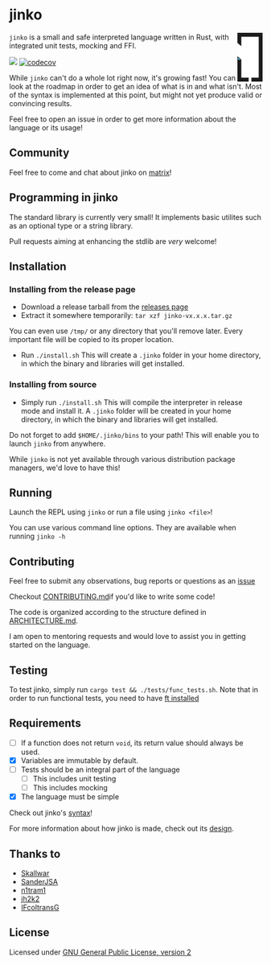 # jinko
<div>
<img align="right" src="misc/logo_small.png" width="10%" height="10%" />

`jinko` is a small and safe interpreted language written in Rust, with integrated
unit tests, mocking and FFI.
</div>

![](https://github.com/cohenarthur/jinko/workflows/jinko-build-and-test/badge.svg?branch=master)
[![codecov](https://codecov.io/gh/CohenArthur/jinko/branch/master/graph/badge.svg?token=37RZPKA62K)](https://codecov.io/gh/CohenArthur/jinko)

While `jinko` can't do a whole lot right now, it's growing fast! You can look
at the roadmap in order to get an idea of what is in and what isn't.
Most of the syntax is implemented at this point, but might not yet produce
valid or convincing results.

Feel free to open an issue in order to get more information about the language
or its usage!

## Community

Feel free to come and chat about jinko on [matrix](https://matrix.to/#/#jinko-lang:matrix.org)!

## Programming in jinko

The standard library is currently very small! It implements basic utilites such as an
optional type or a string library.

Pull requests aiming at enhancing the stdlib are *very* welcome!

## Installation

### Installing from the release page

- Download a release tarball from the [releases page](https://github.com/CohenArthur/jinko/releases)
- Extract it somewhere temporarily: `tar xzf jinko-vx.x.x.tar.gz`

You can even use `/tmp/` or any directory that you'll remove later. Every important file
will be copied to its proper location.

- Run `./install.sh`
This will create a `.jinko` folder in your home directory, in which the binary and libraries
will get installed.

### Installing from source

- Simply run `./install.sh`
This will compile the interpreter in release mode and install it. A `.jinko` folder
will be created in your home directory, in which the binary and libraries
will get installed.

Do not forget to add `$HOME/.jinko/bins` to your path! This will enable you to launch
`jinko` from anywhere.

While `jinko` is not yet available through various distribution package managers, we'd
love to have this!

## Running

Launch the REPL using `jinko` or run a file using `jinko <file>`!

You can use various command line options. They are available when running `jinko -h`

## Contributing

Feel free to submit any observations, bug reports or questions as an [issue](https://github.com/cohenarthur/jinko/issues)

Checkout [CONTRIBUTING.md](CONTRIBUTING.md)if you'd like to write some code!

The code is organized according to the structure defined in [ARCHITECTURE.md](ARCHITECTURE.md).

I am open to mentoring requests and would love to assist you in getting started on the
language.

## Testing

To test jinko, simply run `cargo test && ./tests/func_tests.sh`. Note that in
order to run functional tests, you need to have [ft installed](https://github.com/CohenArthur/ft#installation)

## Requirements

* [ ] If a function does not return `void`, its return value should always be used.
* [x] Variables are immutable by default.
* [ ] Tests should be an integral part of the language
    * [ ] This includes unit testing
    * [ ] This includes mocking
* [x] The language must be simple

Check out jinko's [syntax](SYNTAX.md)!

For more information about how jinko is made, check out its [design](DESIGN.md).

## Thanks to

- [Skallwar](https://github.com/skallwar)
- [SanderJSA](https://github.com/sanderjsa)
- [n1tram1](https://github.com/n1tram1)
- [jh2k2](https://github.com/jh2k2)
- [IFcoltransG](https://github.com/ifcoltransg)

## License

Licensed under [GNU General Public License, version 2](LICENSE)

